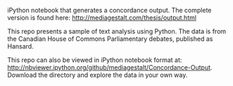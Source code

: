 iPython notebook that generates a concordance output. The complete version is found here: http://mediagestalt.com/thesis/output.html

This repo presents a sample of text analysis using Python. The data is from the Canadian House of Commons Parliamentary debates, published as Hansard.

This repo can also be viewed in iPython notebook format at: http://nbviewer.ipython.org/github/mediagestalt/Concordance-Output. Download the directory and explore the data in your own way.
